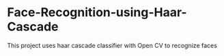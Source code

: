 # Face-Recognition-using-Haar-Cascade
This project uses haar cascade classifier with Open CV to recognize faces
